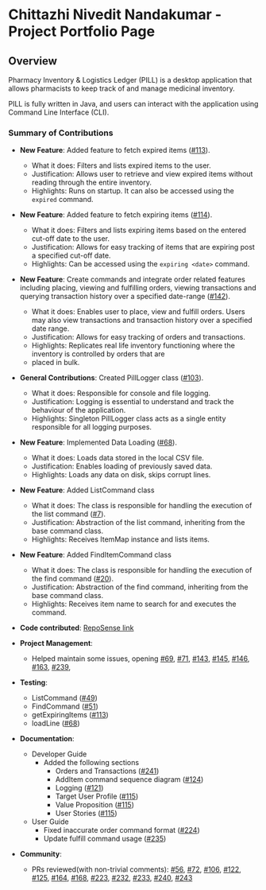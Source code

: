 # Chittazhi Nivedit Nandakumar - Project Portfolio Page

## Overview

Pharmacy Inventory & Logistics Ledger (PILL) is a desktop application that allows
pharmacists to keep track of and manage medicinal inventory.

PILL is fully written in Java, and users can interact with the application using
Command Line Interface (CLI).

### Summary of Contributions

- **New Feature**: Added feature to fetch expired items ([#113](https://github.com/AY2425S1-CS2113-W14-4/tp/pull/113)).
    - What it does: Filters and lists expired items to the user.
    - Justification: Allows user to retrieve and view expired items without reading through the entire inventory.
    - Highlights: Runs on startup. It can also be accessed using the `expired` command.
- **New Feature**: Added feature to fetch expiring items ([#114](https://github.com/AY2425S1-CS2113-W14-4/tp/pull/114)).
    - What it does: Filters and lists expiring items based on the entered cut-off date to the user.
    - Justification: Allows for easy tracking of items that are expiring post a specified cut-off date.
    - Highlights: Can be accessed using the `expiring <date>` command.
- **New Feature**: Create commands and integrate order related features including placing, viewing and fulfilling
  orders, viewing transactions and querying transaction history over a specified date-range
  ([#142](https://github.com/AY2425S1-CS2113-W14-4/tp/pull/142)).
    - What it does: Enables user to place, view and fulfill orders. Users may also view transactions and transaction
      history over a specified date range.
    - Justification: Allows for easy tracking of orders and transactions.
    - Highlights: Replicates real life inventory functioning where the inventory is controlled by orders that are
    - placed in bulk.
- **General Contributions**: Created PillLogger class ([#103](https://github.com/AY2425S1-CS2113-W14-4/tp/pull/103)).
    - What it does: Responsible for console and file logging.
    - Justification: Logging is essential to understand and track the behaviour of the application.
    - Highlights: Singleton PillLogger class acts as a single entity responsible for all logging purposes.
- **New Feature**: Implemented Data Loading ([#68](https://github.com/AY2425S1-CS2113-W14-4/tp/pull/68)).
    - What it does: Loads data stored in the local CSV file.
    - Justification: Enables loading of previously saved data.
    - Highlights: Loads any data on disk, skips corrupt lines.
- **New Feature**: Added ListCommand class
    - What it does: The class is responsible for handling the execution of the list
      command ([#7](https://github.com/AY2425S1-CS2113-W14-4/tp/pull/7)).
    - Justification: Abstraction of the list command, inheriting from the base command class.
    - Highlights: Receives ItemMap instance and lists items.
- **New Feature**: Added FindItemCommand class
    - What it does: The class is responsible for handling the execution of the find
      command ([#20](https://github.com/AY2425S1-CS2113-W14-4/tp/pull/20)).
    - Justification: Abstraction of the find command, inheriting from the base command class.
    - Highlights: Receives item name to search for and executes the command.
- **Code contributed**:
  [RepoSense link](https://nus-cs2113-ay2425s1.github.io/tp-dashboard/?search=cnivedit&breakdown=true)
- **Project Management**:
    - Helped maintain some issues, opening
      [#69](https://github.com/AY2425S1-CS2113-W14-4/tp/issues/69),
      [#71](https://github.com/AY2425S1-CS2113-W14-4/tp/issues/71),
      [#143](https://github.com/AY2425S1-CS2113-W14-4/tp/issues/143),
      [#145](https://github.com/AY2425S1-CS2113-W14-4/tp/issues/145),
      [#146](https://github.com/AY2425S1-CS2113-W14-4/tp/issues/146),
      [#163](https://github.com/AY2425S1-CS2113-W14-4/tp/issues/163),
      [#239](https://github.com/AY2425S1-CS2113-W14-4/tp/issues/239),

- **Testing**:
    - ListCommand ([#49](https://github.com/AY2425S1-CS2113-W14-4/tp/pull/49))
    - FindCommand ([#51](https://github.com/AY2425S1-CS2113-W14-4/tp/pull/51))
    - getExpiringItems ([#113](https://github.com/AY2425S1-CS2113-W14-4/tp/pull/113))
    - loadLine ([#68](https://github.com/AY2425S1-CS2113-W14-4/tp/pull/68))

- **Documentation**:
    - Developer Guide
        - Added the following sections
            - Orders and Transactions ([#241](https://github.com/AY2425S1-CS2113-W14-4/tp/pull/241))
            - AddItem command sequence diagram ([#124](https://github.com/AY2425S1-CS2113-W14-4/tp/pull/124))
            - Logging ([#121](https://github.com/AY2425S1-CS2113-W14-4/tp/pull/121))
            - Target User Profile ([#115](https://github.com/AY2425S1-CS2113-W14-4/tp/pull/115))
            - Value Proposition ([#115](https://github.com/AY2425S1-CS2113-W14-4/tp/pull/115))
            - User Stories ([#115](https://github.com/AY2425S1-CS2113-W14-4/tp/pull/115))
    - User Guide
        - Fixed inaccurate order command format ([#224](https://github.com/AY2425S1-CS2113-W14-4/tp/pull/224))
        - Update fulfill command usage ([#235](https://github.com/AY2425S1-CS2113-W14-4/tp/pull/235))

- **Community**:
    - PRs reviewed(with non-trivial comments):
      [#56](https://github.com/AY2425S1-CS2113-W14-4/tp/pull/56),
      [#72](https://github.com/AY2425S1-CS2113-W14-4/tp/pull/72),
      [#106](https://github.com/AY2425S1-CS2113-W14-4/tp/pull/106),
      [#122](https://github.com/AY2425S1-CS2113-W14-4/tp/pull/122),
      [#125](https://github.com/AY2425S1-CS2113-W14-4/tp/pull/125),
      [#164](https://github.com/AY2425S1-CS2113-W14-4/tp/pull/164),
      [#168](https://github.com/AY2425S1-CS2113-W14-4/tp/pull/168),
      [#223](https://github.com/AY2425S1-CS2113-W14-4/tp/pull/223),
      [#232](https://github.com/AY2425S1-CS2113-W14-4/tp/pull/232),
      [#233](https://github.com/AY2425S1-CS2113-W14-4/tp/pull/233),
      [#240](https://github.com/AY2425S1-CS2113-W14-4/tp/pull/240),
      [#243](https://github.com/AY2425S1-CS2113-W14-4/tp/pull/243)
